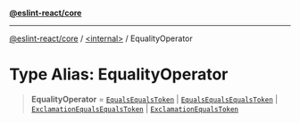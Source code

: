 [**@eslint-react/core**](../../README.md)

***

[@eslint-react/core](../../README.md) / [\<internal\>](../README.md) / EqualityOperator

# Type Alias: EqualityOperator

> **EqualityOperator** = [`EqualsEqualsToken`](../enumerations/SyntaxKind.md#equalsequalstoken) \| [`EqualsEqualsEqualsToken`](../enumerations/SyntaxKind.md#equalsequalsequalstoken) \| [`ExclamationEqualsEqualsToken`](../enumerations/SyntaxKind.md#exclamationequalsequalstoken) \| [`ExclamationEqualsToken`](../enumerations/SyntaxKind.md#exclamationequalstoken)
